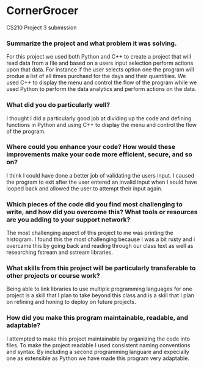 # CornerGrocer
CS210 Project 3 submission

### Summarize the project and what problem it was solving.

<p> For this project we used both Python and C++ to create a project that will read data from a file and based on a users input selection perform actions upon that data. For instance if the user selects option one the program will produe a list of all itmes purchaed for the days and their quantitiies. We used C++ to display the menu and control the flow of the program while we used Python to perform the data analytics and perform actions on the data. </p>

### What did you do particularly well?

<p> I thought I did a particularly good job at dividing up the code and defining functions in Python and using C++ to display the menu and control the flow of the program. </p>

### Where could you enhance your code? How would these improvements make your code more efficient, secure, and so on?

<p> I think I could have done a better job of validating the users input. I caused the program to exit after the user entered an invalid input when I sould have looped back and allowed the user to attempt their input again. </p>

### Which pieces of the code did you find most challenging to write, and how did you overcome this? What tools or resources are you adding to your support network?

<p> The most challenging aspect of this project to me was printing the histogram. I found this the most challenging because I was a bit rusty and i overcame this by going back and reading through our class text as well as researching fstream and sstream libraries.  </p>

### What skills from this project will be particularly transferable to other projects or course work?

<p> Being able to link libraries to use multiple programming languages for one project is a skill that I plan to take beyond this class and is a skill that I plan on refining and honing to deploy on future projects. </p>

### How did you make this program maintainable, readable, and adaptable?

<p> I attempted to make this project maintainable by organizing the code into files. To make the project readable I used consistent naming conventions and syntax. By including a second programming languare and expecially one as extensible as Python we have made this program very adaptable. </p> 
  
